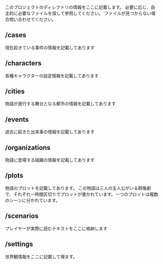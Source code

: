 このプロジェクトのディレクトリの情報をここに記載します。
必要に応じ、自主的に必要なファイルを探して参照してください。
ファイルが見つからない場合問い合わせてください。

## /cases
現在起きている事件の情報を記載してあります
## /characters
各種キャラクターの設定情報を記載してあります
## /cities
物語が進行する舞台となる都市の情報を記載してあります
## /events
過去に起きた出来事の情報を記載してあります
## /organizations
物語に登場する組織の情報を記載してあります
## /plots
物語のプロットを記載してあります。
この物語は三人の主人公がいる群像劇で、それぞれ一時間区切りでプロットが書かれています。一つのプロットは複数のシーンに分かれています。
## /scenarios
プレイヤーが実際に読むテキストをここに格納します
## /settings
世界観情報をここに記載して理ます。